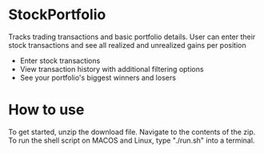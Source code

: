 # StockPortfolio
Tracks trading transactions and basic portfolio details. User can enter their stock transactions and see all realized and unrealized gains per position 

- Enter stock transactions
- View transaction history with additional filtering options
- See your portfolio's biggest winners and losers

# How to use
To get started, unzip the download file. Navigate to the contents of the zip. To run the shell script on MACOS and Linux, type "./run.sh" into a terminal.
